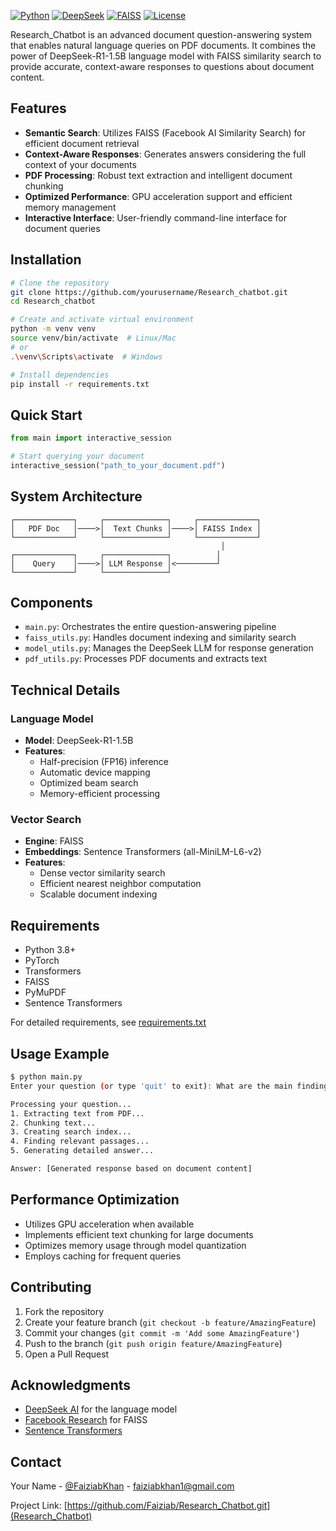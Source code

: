 

[![Python](https://img.shields.io/badge/Python-3.8+-blue.svg)](https://www.python.org/downloads/)
[![DeepSeek](https://img.shields.io/badge/LLM-DeepSeek_R1-orange.svg)](https://github.com/deepseek-ai)
[![FAISS](https://img.shields.io/badge/Search-FAISS-green.svg)](https://github.com/facebookresearch/faiss)
[![License](https://img.shields.io/badge/License-MIT-yellow.svg)](LICENSE)

Research_Chatbot is an advanced document question-answering system that enables natural language queries on PDF documents. It combines the power of DeepSeek-R1-1.5B language model with FAISS similarity search to provide accurate, context-aware responses to questions about document content.

## Features

- **Semantic Search**: Utilizes FAISS (Facebook AI Similarity Search) for efficient document retrieval
- **Context-Aware Responses**: Generates answers considering the full context of your documents
- **PDF Processing**: Robust text extraction and intelligent document chunking
- **Optimized Performance**: GPU acceleration support and efficient memory management
- **Interactive Interface**: User-friendly command-line interface for document queries

## Installation

```bash
# Clone the repository
git clone https://github.com/yourusername/Research_chatbot.git
cd Research_chatbot

# Create and activate virtual environment
python -m venv venv
source venv/bin/activate  # Linux/Mac
# or
.\venv\Scripts\activate  # Windows

# Install dependencies
pip install -r requirements.txt
```

## Quick Start

```python
from main import interactive_session

# Start querying your document
interactive_session("path_to_your_document.pdf")
```

## System Architecture

```plaintext
┌─────────────┐     ┌──────────────┐     ┌─────────────┐
│   PDF Doc   │────>│  Text Chunks │────>│ FAISS Index │
└─────────────┘     └──────────────┘     └─────────────┘
                                               │
┌─────────────┐     ┌──────────────┐          │
│    Query    │────>│ LLM Response │<─────────┘
└─────────────┘     └──────────────┘
```

## Components

- `main.py`: Orchestrates the entire question-answering pipeline
- `faiss_utils.py`: Handles document indexing and similarity search
- `model_utils.py`: Manages the DeepSeek LLM for response generation
- `pdf_utils.py`: Processes PDF documents and extracts text

## Technical Details

### Language Model
- **Model**: DeepSeek-R1-1.5B
- **Features**: 
  - Half-precision (FP16) inference
  - Automatic device mapping
  - Optimized beam search
  - Memory-efficient processing

### Vector Search
- **Engine**: FAISS
- **Embeddings**: Sentence Transformers (all-MiniLM-L6-v2)
- **Features**:
  - Dense vector similarity search
  - Efficient nearest neighbor computation
  - Scalable document indexing

## Requirements

- Python 3.8+
- PyTorch
- Transformers
- FAISS
- PyMuPDF
- Sentence Transformers

For detailed requirements, see [requirements.txt](requirements.txt)

## Usage Example

```bash
$ python main.py
Enter your question (or type 'quit' to exit): What are the main findings of the paper?

Processing your question...
1. Extracting text from PDF...
2. Chunking text...
3. Creating search index...
4. Finding relevant passages...
5. Generating detailed answer...

Answer: [Generated response based on document content]
```

## Performance Optimization

- Utilizes GPU acceleration when available
- Implements efficient text chunking for large documents
- Optimizes memory usage through model quantization
- Employs caching for frequent queries

## Contributing

1. Fork the repository
2. Create your feature branch (`git checkout -b feature/AmazingFeature`)
3. Commit your changes (`git commit -m 'Add some AmazingFeature'`)
4. Push to the branch (`git push origin feature/AmazingFeature`)
5. Open a Pull Request


## Acknowledgments

- [DeepSeek AI](https://github.com/deepseek-ai) for the language model
- [Facebook Research](https://github.com/facebookresearch/faiss) for FAISS
- [Sentence Transformers](https://github.com/UKPLab/sentence-transformers)

## Contact

Your Name - [@FaiziabKhan](https://www.linkedin.com/in/faiziab-k-1a3a26121/) - faiziabkhan1@gmail.com

Project Link: [https://github.com/Faiziab/Research_Chatbot.git](Research_Chatbot)